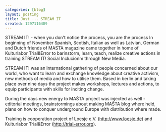 ```yaml
---
categories: [blog]
layout: posting
title: Just ... STREAM IT
created: 1297116489
---
```


STREAM IT! - when you don't notice the process, you are the process
In beginning of November Spanish, Scotish, Italian as well as Latvian, German and Dutch friends of MASTA magazine came together in home of Kulturlabor Trial&amp;Error to barinstorm, learn, teach, realize creative actions in training STREAM IT! Social Inclucionm through New Media.

STREAM IT! was an International gathering of people concerned about our world, who want to learn and exchange knowledge about creative activism, new methods of media and how to utilise them. Based in berlin and taking place over nine days the project makes workshops, lectures and actions, to equip participants with skills for inciting change.

During the days new energy to MAŠTA project was injected as well - editorial meetings, brainstormings about making MAŠTA blog where held, plans on how to conquer underground Europe with distribution where made.

Training is cooperation project of Loesje e.V. (<a href="http://www.loesje.de">http://www.loesje.de</a>) and Kulturlabor Trial&amp;Error (<a href="http://trial-error.org">http://trial-error.org</a>).
